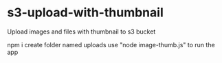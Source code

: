 # s3-upload-with-thumbnail
Upload images and files with thumbnail to s3 bucket


npm i
create folder named uploads
use "node image-thumb.js" to run the app